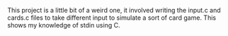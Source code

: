 This project is a little bit of a weird one, it involved writing the input.c and cards.c files to take different input to simulate a sort of card game. This shows my knowledge of stdin using C.
